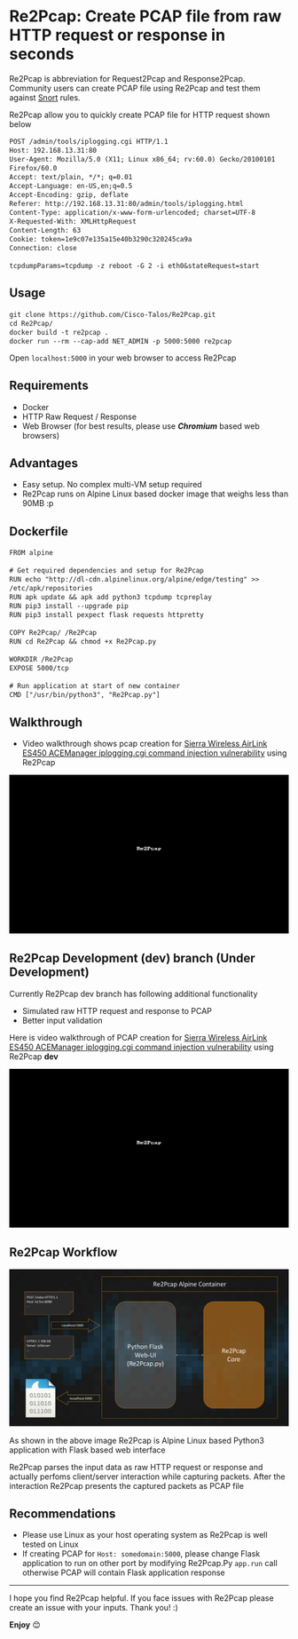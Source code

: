 # Re2Pcap: Create PCAP file from raw HTTP request or response in seconds

Re2Pcap is abbreviation for Request2Pcap and Response2Pcap. Community users can create PCAP file using Re2Pcap and test them against [Snort](https://snort.org) rules.

Re2Pcap allow you to quickly create PCAP file for HTTP request shown below 
```
POST /admin/tools/iplogging.cgi HTTP/1.1
Host: 192.168.13.31:80
User-Agent: Mozilla/5.0 (X11; Linux x86_64; rv:60.0) Gecko/20100101 Firefox/60.0
Accept: text/plain, */*; q=0.01
Accept-Language: en-US,en;q=0.5
Accept-Encoding: gzip, deflate
Referer: http://192.168.13.31:80/admin/tools/iplogging.html
Content-Type: application/x-www-form-urlencoded; charset=UTF-8
X-Requested-With: XMLHttpRequest
Content-Length: 63
Cookie: token=1e9c07e135a15e40b3290c320245ca9a
Connection: close

tcpdumpParams=tcpdump -z reboot -G 2 -i eth0&stateRequest=start
```

## Usage

```
git clone https://github.com/Cisco-Talos/Re2Pcap.git
cd Re2Pcap/
docker build -t re2pcap .
docker run --rm --cap-add NET_ADMIN -p 5000:5000 re2pcap
```
Open `localhost:5000` in your web browser to access Re2Pcap 


## Requirements

* Docker
* HTTP Raw Request / Response
* Web Browser (for best results, please use **_Chromium_** based web browsers) 

## Advantages

* Easy setup. No complex multi-VM setup required
* Re2Pcap runs on Alpine Linux based docker image that weighs less than 90MB :p

## Dockerfile

```
FROM alpine

# Get required dependencies and setup for Re2Pcap
RUN echo "http://dl-cdn.alpinelinux.org/alpine/edge/testing" >> /etc/apk/repositories
RUN apk update && apk add python3 tcpdump tcpreplay
RUN pip3 install --upgrade pip
RUN pip3 install pexpect flask requests httpretty

COPY Re2Pcap/ /Re2Pcap
RUN cd Re2Pcap && chmod +x Re2Pcap.py

WORKDIR /Re2Pcap
EXPOSE 5000/tcp

# Run application at start of new container
CMD ["/usr/bin/python3", "Re2Pcap.py"]
```

## Walkthrough

* Video walkthrough shows pcap creation for [Sierra Wireless AirLink ES450 ACEManager iplogging.cgi command injection vulnerability](https://www.talosintelligence.com/reports/TALOS-2018-0746) using Re2Pcap

<img src='/Re2Pcap/static/img/Re2Pcap_Demo.gif' title='Re2Pcap Demo' width='' alt='Re2Pcap Demo Walkthrough' />

## Re2Pcap Development (dev) branch (Under Development)

Currently Re2Pcap dev branch has following additional functionality
* Simulated raw HTTP request and response to PCAP
* Better input validation

Here is video walkthrough of PCAP creation for [Sierra Wireless AirLink ES450 ACEManager iplogging.cgi command injection vulnerability](https://www.talosintelligence.com/reports/TALOS-2018-0746) using Re2Pcap **dev**

<img src='/Re2Pcap/static/img/Re2Pcap-Dev_Demo.gif' title='Re2Pcap Demo' width='' alt='Re2Pcap Demo Walkthrough' />

## Re2Pcap Workflow

<img src='/Re2Pcap/static/img/workflow.png' title='Re2Pcap Workflow' width='' alt='Re2Pcap Workflow' />

As shown in the above image Re2Pcap is Alpine Linux based Python3 application with Flask based web interface 

Re2Pcap parses the input data as raw HTTP request or response and actually perfoms client/server interaction while capturing packets. After the interaction Re2Pcap presents the captured packets as PCAP file

## Recommendations

* Please use Linux as your host operating system as Re2Pcap is well tested on Linux
* If creating PCAP for `Host: somedomain:5000`, please change Flask application to run on other port by modifying Re2Pcap.Py `app.run` call otherwise PCAP will contain Flask application response

---

I hope you find Re2Pcap helpful. If you face issues with Re2Pcap please create an issue with your inputs. Thank you! :)

**Enjoy** 😊
